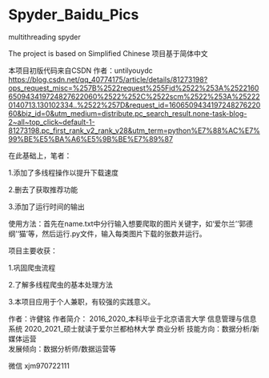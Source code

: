 # Spyder_Baidu_Pics
 multithreading spyder

The project is based on Simplified Chinese
项目基于简体中文

本项目初版代码来自CSDN 
作者：untilyouydc
https://blog.csdn.net/qq_40774175/article/details/81273198?ops_request_misc=%257B%2522request%255Fid%2522%253A%2522160650943419724827622060%2522%252C%2522scm%2522%253A%252220140713.130102334..%2522%257D&request_id=160650943419724827622060&biz_id=0&utm_medium=distribute.pc_search_result.none-task-blog-2~all~top_click~default-1-81273198.pc_first_rank_v2_rank_v28&utm_term=python%E7%88%AC%E7%99%BE%E5%BA%A6%E5%9B%BE%E7%89%87

在此基础上，笔者：

1.添加了多线程操作以提升下载速度

2.删去了获取推荐功能

3.添加了运行时间的输出

使用方法：首先在name.txt中分行输入想要爬取的图片关键字，如‘爱尔兰’‘郭德纲’‘猫’等，然后运行.py文件，输入每类图片下载的张数并运行。

项目主要收获：

1.巩固爬虫流程

2.了解多线程爬虫的基本处理方法

3.本项目应用于个人兼职，有较强的实践意义。

作者：许健铭
作者简介：
2016_2020_本科毕业于北京语言大学 信息管理与信息系统
2020_2021_硕士就读于爱尔兰都柏林大学 商业分析
技能方向：数据分析/新媒体运营  
发展倾向：数据分析师/数据运营等

微信 xjm970722111



